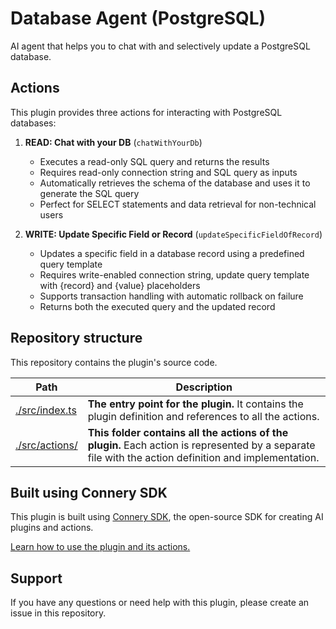 # Database Agent (PostgreSQL)

AI agent that helps you to chat with and selectively update a PostgreSQL database.

## Actions

This plugin provides three actions for interacting with PostgreSQL databases:

1. **READ: Chat with your DB** (`chatWithYourDb`)

   - Executes a read-only SQL query and returns the results
   - Requires read-only connection string and SQL query as inputs
   - Automatically retrieves the schema of the database and uses it to generate the SQL query
   - Perfect for SELECT statements and data retrieval for non-technical users

2. **WRITE: Update Specific Field or Record** (`updateSpecificFieldOfRecord`)

   - Updates a specific field in a database record using a predefined query template
   - Requires write-enabled connection string, update query template with {record} and {value} placeholders
   - Supports transaction handling with automatic rollback on failure
   - Returns both the executed query and the updated record

## Repository structure

This repository contains the plugin's source code.

| Path                            | Description                                                                                                                                          |
| ------------------------------- | ---------------------------------------------------------------------------------------------------------------------------------------------------- |
| [./src/index.ts](/src/index.ts) | **The entry point for the plugin.** It contains the plugin definition and references to all the actions.                                             |
| [./src/actions/](/src/actions/) | **This folder contains all the actions of the plugin.** Each action is represented by a separate file with the action definition and implementation. |

## Built using Connery SDK

This plugin is built using [Connery SDK](https://github.com/connery-io/connery-sdk), the open-source SDK for creating AI plugins and actions.

[Learn how to use the plugin and its actions.](https://docs.connery.io/sdk/guides/use-a-plugin)

## Support

If you have any questions or need help with this plugin, please create an issue in this repository.
